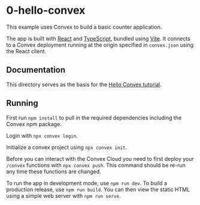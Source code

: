 # 0-hello-convex

This example uses Convex to build a basic counter application.

The app is built with [React](https://reactjs.org/) and
[TypeScript](https://www.typescriptlang.org/), bundled using
[Vite](https://vitejs.dev/). It connects to a Convex deployment running at the
origin specified in `convex.json` using the React client.

## Documentation

This directory serves as the basis for the
[Hello Convex tutorial](https://docs.convex.dev/getting-started/hello-convex).

## Running

First run `npm install` to pull in the required dependencies including the
Convex npm package.

Login with `npx convex login`.

Initialize a convex project using `npx convex init`.

Before you can interact with the Convex Cloud you need to first deploy your
`/convex` functions with `npx convex push`. This command should be re-run any
time these functions are changed.

To run the app in development mode, use `npm run dev`. To build a production
release, use `npm run build`. You can then view the static HTML using a simple
web server with `npm run serve`.
